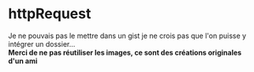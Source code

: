 # httpRequest
Je ne pouvais pas le mettre dans un gist je ne crois pas que l'on puisse y intégrer un dossier…
<br>
**Merci de ne pas réutiliser les images, ce sont des créations originales d'un ami**
